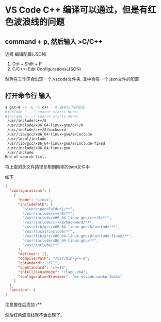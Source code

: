 # VS Code C++ 编译可以通过，但是有红色波浪线的问题

## command + p, 然后输入 >C/C++

选择 编辑配置(JSON)

1. Ctrl + Shift + P
2. C/C++: Edit Configurations(JSON)

然后在工作区会出现一个.vscode文件夹, 其中会有一个.json文件的配置

## 打开命令行 输入

```sh
$ gcc-8 -v -E -x c++ - # 会有以下的信息  
#include "..." search starts here:
#include <...> search starts here:
 /usr/include/c++/8
 /usr/include/x86_64-linux-gnu/c++/8
 /usr/include/c++/8/backward
 /usr/lib/gcc/x86_64-linux-gnu/8/include
 /usr/local/include
 /usr/lib/gcc/x86_64-linux-gnu/8/include-fixed
 /usr/include/x86_64-linux-gnu
 /usr/include
End of search list.
```

将上面的头文件路径复制到刚刚的json文件中

如下

```json
{
  "configurations": [
    {
      "name": "Linux",
      "includePath": [
        "${workspaceFolder}/**",
        "/usr/include/c++/8/**",
        "/usr/include/x86_64-linux-gnu/c++/8/**",
        "/usr/include/c++/8/backward/**",
        "/usr/lib/gcc/x86_64-linux-gnu/8/include/**",
        "/usr/local/include/**",
        "/usr/lib/gcc/x86_64-linux-gnu/8/include-fixed/**",
        "/usr/include/x86_64-linux-gnu/**",
        "/usr/include/**"
      ],
      "defines": [],
      "compilerPath": "/usr/bin/g++-8",
      "cStandard": "c11",
      "cppStandard": "c++14",
      "intelliSenseMode": "clang-x64",
      "configurationProvider": "ms-vscode.cmake-tools"
    }
  ],
  "version": 4
}
```

注意要在后面加 /**

然后红色波浪线就不会出现了。
